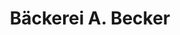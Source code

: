 ---
title: "Bäckerei A. Becker"
url: /furtwangen-im-schwarzwald/baeckerei-a-becker/
shop: Bäckerei
---